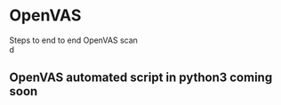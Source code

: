 # OpenVAS
Steps to end to end OpenVAS scan<br />
    d
## OpenVAS automated script in python3 coming soon
